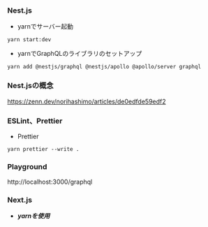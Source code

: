 ### Nest.js
- yarnでサーバー起動
```
yarn start:dev
```

- yarnでGraphQLのライブラリのセットアップ
```
yarn add @nestjs/graphql @nestjs/apollo @apollo/server graphql
```

### Nest.jsの概念

https://zenn.dev/norihashimo/articles/de0edfde59edf2


### ESLint、Prettier

- Prettier
```
yarn prettier --write .
```

### Playground

http://localhost:3000/graphql

### Next.js
- ***yarnを使用***
